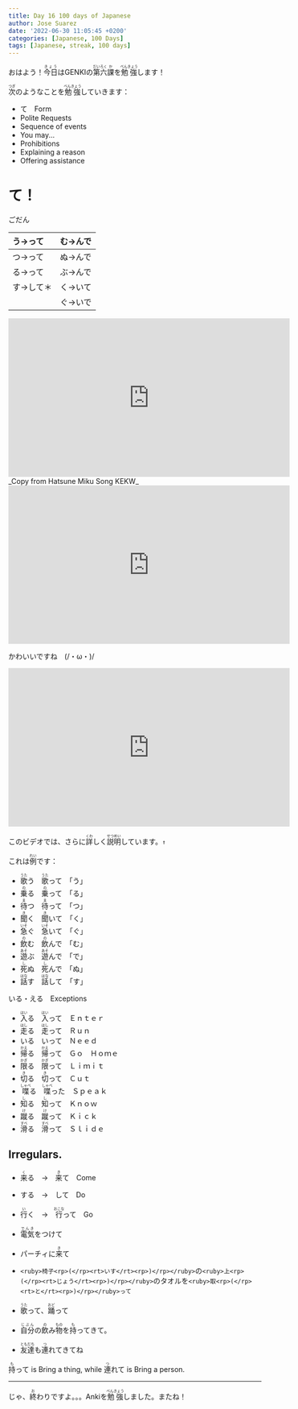 ```yaml
---
title: Day 16 100 days of Japanese
author: Jose Suarez
date: '2022-06-30 11:05:45 +0200'
categories: [Japanese, 100 Days]
tags: [Japanese, streak, 100 days]
---
```


おはよう！<ruby>今日<rp>(</rp><rt>きょう</rt><rp>)</rp></ruby>はGENKIの<ruby>第<rp>(</rp><rt>だい</rt><rp>)</rp></ruby><ruby>六<rp>(</rp><rt>ろく</rt><rp>)</rp></ruby><ruby>課<rp>(</rp><rt>か</rt><rp>)</rp></ruby>を<ruby>勉強<rp>(</rp><rt>べんきょう</rt><rp>)</rp></ruby>します！

<ruby>次<rp>(</rp><rt>つぎ</rt><rp>)</rp></ruby>のようなことを<ruby>勉強<rp>(</rp><rt>べんきょう</rt><rp>)</rp></ruby>していきます：
* て　Form
* Polite Requests
* Sequence of events
* You may...
* Prohibitions
* Explaining a reason
* Offering assistance

# て！
ごだん

| う→って  | む→んで                                                                                                                                  |
|:------|:--------------------------------------------------------------------------------------------------------------------------------------|
| つ→って  | ぬ→んで                                                                                                                                  |
| る→って  | ぶ→んで                                                                                                                                  |
| す→して＊ | く→<span style="background-color: var(--background-primary); color: var(--text-normal); font-family: var(--font-interface);">いて</span> |
|       | ぐ→いで                                                                                                                                  |  

<iframe width="560" height="315" src="https://www.youtube.com/embed/Dfh5FyVdhUI" title="YouTube video player" frameborder="0" allow="accelerometer; autoplay; clipboard-write; encrypted-media; gyroscope; picture-in-picture" allowfullscreen></iframe>
_Copy from Hatsune Miku Song KEKW_

<iframe width="560" height="315" src="https://www.youtube.com/embed/qUOEE_zPOtc" title="YouTube video player" frameborder="0" allow="accelerometer; autoplay; clipboard-write; encrypted-media; gyroscope; picture-in-picture" allowfullscreen></iframe>

かわいいですね　(/・ω・)/

<iframe width="560" height="315" src="https://www.youtube.com/embed/2ARid5LeHAw" title="YouTube video player" frameborder="0" allow="accelerometer; autoplay; clipboard-write; encrypted-media; gyroscope; picture-in-picture" allowfullscreen></iframe>

このビデオでは、さらに<ruby>詳<rp>(</rp><rt>くわ</rt><rp>)</rp></ruby>しく<ruby>説明<rp>(</rp><rt>せつめい</rt><rp>)</rp></ruby>しています。`↑`

これは<ruby>例<rp>(</rp><rt>れい</rt><rp>)</rp></ruby>です：
* <ruby>歌<rp>(</rp><rt>うた</rt><rp>)</rp></ruby>う　<ruby>歌<rp>(</rp><rt>うた</rt><rp>)</rp></ruby>って　「う」
* <ruby>乗<rp>(</rp><rt>の</rt><rp>)</rp></ruby>る　<ruby>乗<rp>(</rp><rt>の</rt><rp>)</rp></ruby>って　「る」
* <ruby>待<rp>(</rp><rt>ま</rt><rp>)</rp></ruby>つ　<ruby>待<rp>(</rp><rt>ま</rt><rp>)</rp></ruby>って　「つ」
* <ruby>聞<rp>(</rp><rt>き</rt><rp>)</rp></ruby>く　<ruby>聞<rp>(</rp><rt>き</rt><rp>)</rp></ruby>いて　「く」
* <ruby>急<rp>(</rp><rt>いそ</rt><rp>)</rp></ruby>ぐ　<ruby>急<rp>(</rp><rt>いそ</rt><rp>)</rp></ruby>いて　「ぐ」
* <ruby>飲<rp>(</rp><rt>の</rt><rp>)</rp></ruby>む　<ruby>飲<rp>(</rp><rt>の</rt><rp>)</rp></ruby>んで　「む」
* <ruby>遊<rp>(</rp><rt>あそ</rt><rp>)</rp></ruby>ぶ　<ruby>遊<rp>(</rp><rt>あそ</rt><rp>)</rp></ruby>んで　「で」
* <ruby>死<rp>(</rp><rt>し</rt><rp>)</rp></ruby>ぬ　<ruby>死<rp>(</rp><rt>し</rt><rp>)</rp></ruby>んで　「ぬ」
* <ruby>話<rp>(</rp><rt>はな</rt><rp>)</rp></ruby>す　<ruby>話<rp>(</rp><rt>はな</rt><rp>)</rp></ruby>して　「す」

いる・える　Exceptions

* <ruby>入<rp>(</rp><rt>はい</rt><rp>)</rp></ruby>る　<ruby>入<rp>(</rp><rt>はい</rt><rp>)</rp></ruby>って　Ｅｎｔｅｒ
* <ruby>走<rp>(</rp><rt>はし</rt><rp>)</rp></ruby>る　<ruby>走<rp>(</rp><rt>はし</rt><rp>)</rp></ruby>って　Ｒｕｎ
* いる　いって　Ｎｅｅｄ
* <ruby>帰<rp>(</rp><rt>かえ</rt><rp>)</rp></ruby>る　<ruby>帰<rp>(</rp><rt>かえ</rt><rp>)</rp></ruby>って　Ｇｏ　Ｈｏｍｅ
* <ruby>限<rp>(</rp><rt>かぎ</rt><rp>)</rp></ruby>る　<ruby>限<rp>(</rp><rt>かぎ</rt><rp>)</rp></ruby>って　Ｌｉｍｉｔ
* <ruby>切<rp>(</rp><rt>き</rt><rp>)</rp></ruby>る　<ruby>切<rp>(</rp><rt>き</rt><rp>)</rp></ruby>って　Ｃｕｔ
* <ruby>喋<rp>(</rp><rt>しゃべ</rt><rp>)</rp></ruby>る　<ruby>喋<rp>(</rp><rt>しゃべ</rt><rp>)</rp></ruby>った　Ｓｐｅａｋ
* <ruby>知<rp>(</rp><rt>し</rt><rp>)</rp></ruby>る　<ruby>知<rp>(</rp><rt>し</rt><rp>)</rp></ruby>って　Ｋｎｏｗ
* <ruby>蹴<rp>(</rp><rt>け</rt><rp>)</rp></ruby>る　<ruby>蹴<rp>(</rp><rt>け</rt><rp>)</rp></ruby>って　Ｋｉｃｋ
* <ruby>滑<rp>(</rp><rt>すべ</rt><rp>)</rp></ruby>る　<ruby>滑<rp>(</rp><rt>すべ</rt><rp>)</rp></ruby>って　Ｓｌｉｄｅ

## Irregulars.

* <ruby>来<rp>(</rp><rt>く</rt><rp>)</rp></ruby>る　→　<ruby>来<rp>(</rp><rt>き</rt><rp>)</rp></ruby>て　Come
* する　→　して　Do
* <ruby>行<rp>(</rp><rt>い</rt><rp>)</rp></ruby>く　→　<ruby>行<rp>(</rp><rt>おこな</rt><rp>)</rp></ruby>って　Go

* <ruby>電気<rp>(</rp><rt>でんき</rt><rp>)</rp></ruby>をつけて
* パーチィに<ruby>来<rp>(</rp><rt>き</rt><rp>)</rp></ruby>て
* `<ruby>椅子<rp>(</rp><rt>いす</rt><rp>)</rp></ruby>`の`<ruby>上<rp>(</rp><rt>じょう</rt><rp>)</rp></ruby>`のタオルを`<ruby>取<rp>(</rp><rt>と</rt><rp>)</rp></ruby>って`　
* <ruby>歌<rp>(</rp><rt>うた</rt><rp>)</rp></ruby>って、<ruby>踊<rp>(</rp><rt>おど</rt><rp>)</rp></ruby>って　
* <ruby>自分<rp>(</rp><rt>じぶん</rt><rp>)</rp></ruby>の<ruby>飲<rp>(</rp><rt>の</rt><rp>)</rp></ruby>み<ruby>物<rp>(</rp><rt>もの</rt><rp>)</rp></ruby>を<ruby>持<rp>(</rp><rt>も</rt><rp>)</rp></ruby>ってきて。
* <ruby>友達<rp>(</rp><rt>ともだち</rt><rp>)</rp></ruby>も<ruby>連<rp>(</rp><rt>つ</rt><rp>)</rp></ruby>れてきてね　

<ruby>持<rp>(</rp><rt>も</rt><rp>)</rp></ruby>って is Bring a thing, while <ruby>連<rp>(</rp><rt>つ</rt><rp>)</rp></ruby>れて is Bring a person.

---

じゃ、<ruby>終<rp>(</rp><rt>お</rt><rp>)</rp></ruby>わりですよ。。。Ankiを<ruby>勉強<rp>(</rp><rt>べんきょう</rt><rp>)</rp></ruby>しました。またね！